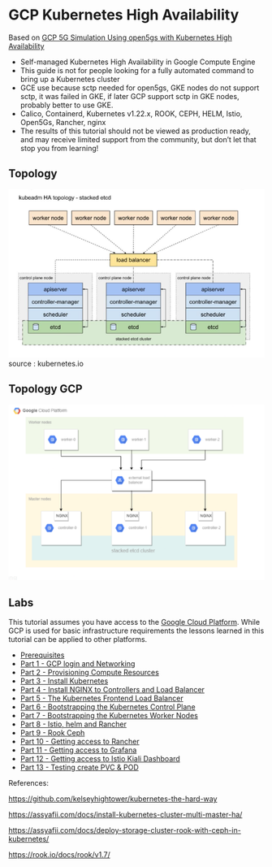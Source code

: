 # GCP Kubernetes High Availability

Based on [GCP 5G Simulation Using open5gs with Kubernetes High Availability](https://indoslab.medium.com/5g-simulation-using-open5gs-in-gcp-with-kubernetes-high-availability-c1323e1a48b1)

* Self-managed Kubernetes High Availability in Google Compute Engine
* This guide is not for people looking for a fully automated command to bring up a Kubernetes cluster
* GCE use because sctp needed for open5gs, GKE nodes do not support sctp, it was failed in GKE, if later GCP support sctp in GKE nodes, probably better to use GKE.
* Calico, Containerd, Kubernetes v1.22.x, ROOK, CEPH, HELM, Istio, Open5Gs, Rancher, nginx
* The results of this tutorial should not be viewed as production ready, and may receive limited support from the community, but don’t let that stop you from learning!

## Topology

![kubernetes.io-screenshot](docs/images/kubernetes_HA.JPG)
source : kubernetes.io

## Topology GCP
![kubernetes.gcp-screenshot](docs/images/gcp_k8s_ha.png)


## Labs

This tutorial assumes you have access to the [Google Cloud Platform](https://cloud.google.com). While GCP is used for basic infrastructure requirements the lessons learned in this tutorial can be applied to other platforms.

* [Prerequisites](docs/01-prerequisites.md)
* [Part 1 - GCP login and Networking](docs/02-part-01.md)
* [Part 2 - Provisioning Compute Resources](docs/03-part-02.md)
* [Part 3 - Install Kubernetes](docs/04-part-03.md)
* [Part 4 - Install NGINX to Controllers and Load Balancer](docs/05-part-04.md)
* [Part 5 - The Kubernetes Frontend Load Balancer](docs/06-part-05.md)
* [Part 6 - Bootstrapping the Kubernetes Control Plane](docs/07-part-06.md)
* [Part 7 - Bootstrapping the Kubernetes Worker Nodes](docs/08-part-07.md)
* [Part 8 - Istio, helm and Rancher](docs/09-part-08.md)
* [Part 9 - Rook Ceph](docs/10-part-09.md)
* [Part 10 - Getting access to Rancher](docs/11-part-10.md)
* [Part 11 - Getting access to Grafana](docs/12-part-11.md)
* [Part 12 - Getting access to Istio Kiali Dashboard](docs/13-part-12.md)
* [Part 13 - Testing create PVC & POD](docs/14-part-13.md)


References:

https://github.com/kelseyhightower/kubernetes-the-hard-way

https://assyafii.com/docs/install-kubernetes-cluster-multi-master-ha/

https://assyafii.com/docs/deploy-storage-cluster-rook-with-ceph-in-kubernetes/

https://rook.io/docs/rook/v1.7/

